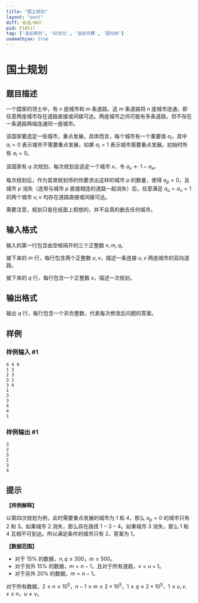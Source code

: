 ```yaml
---
title: "国土规划"
layout: "post"
diff: 省选/NOI-
pid: P10517
tag: ['洛谷原创', 'O2优化', '洛谷月赛', '圆方树']
usemathjax: true
---
```


# 国土规划
## 题目描述

一个国家的领土中，有 $n$ 座城市和 $m$ 条道路。这 $m$ 条道路将 $n$ 座城市连通，即任意两座城市存在道路直接或间接可达。两座城市之间可能有多条道路，但不存在一条道路两端连通同一座城市。

该国家要选定一些城市，重点发展。具体而言，每个城市有一个重要值 $a_i$，其中 $a_i=0$ 表示城市不需要重点发展，如果 $a_i=1$ 表示城市需要重点发展。初始时所有 $a_i=0$。

该国家有 $q$ 次规划，每次规划会选定一个城市 $x$，令 $a_x \gets 1-a_x$。

每次规划后，作为首席规划师的你要求出这样的城市 $p$ 的数量，使得 $a_p=0$，且城市 $p$ 消失（连带与城市 $p$ 直接相连的道路一起消失）后，任意满足 $a_u=a_v=1$ 的两个城市 $u,v$ 均存在道路直接或间接可达。

需要注意，规划只是在纸面上假想的，并不会真的删去任何城市。
## 输入格式

输入的第一行包含由空格隔开的三个正整数 $n,m,q$。

接下来的 $m$ 行，每行包含两个正整数 $u,v$，描述一条连接 $u,v$ 两座城市的双向道路。

接下来的 $q$ 行，每行包含一个正整数 $x$，描述一次规划。
## 输出格式

输出 $q$ 行，每行包含一个非负整数，代表每次修改后问题的答案。
## 样例

### 样例输入 #1
```
4 4 6
1 2
2 3
3 1
3 4
1
3
3
4
4
1
```
### 样例输出 #1
```
3
2
3
1
3
4
```
## 提示

**【样例解释】**

以第四次规划为例，此时需要重点发展的城市为 $1$ 和 $4$，那么 $a_p=0$ 的城市只有 $2$ 和 $3$。如果城市 $2$ 消失，那么存在路径 $1-3-4$。如果城市 $3$ 消失，那么 $1$ 和 $4$ 互相不可到达。所以满足条件的城市只有 $2$，答案为 $1$。

**【数据范围】**

- 对于 $15\%$ 的数据，$n,q \le 300$，$m \le 500$。
- 对于另外 $15\%$ 的数据，$m=n-1$，且对于所有道路，$v=u+1$。
- 对于另外 $20\%$ 的数据，$m=n-1$。

对于所有数据，$2 \le n \le 10^5$，$n-1\le m \le 2 \times 10^5$，$1 \le q \le 2 \times 10^5$，$1 \le u,v,x \le n$，$u \neq v$。

